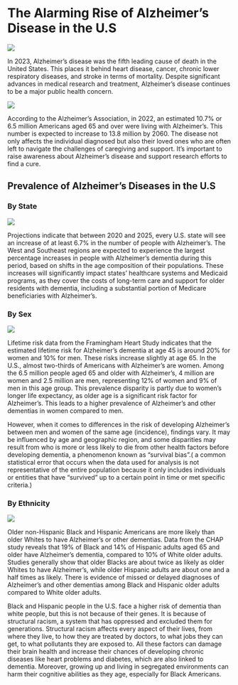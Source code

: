 # The Alarming Rise of Alzheimer’s Disease in the U.S

![](./fig1.png)

In 2023, Alzheimer’s disease was the fifth leading cause of death in the United States. This places it behind heart disease, cancer, chronic lower respiratory diseases, and stroke in terms of mortality. Despite significant advances in medical research and treatment, Alzheimer’s disease continues to be a major public health concern.

![](./fig2.png)

According to the Alzheimer’s Association, in 2022, an estimated 10.7% or 6.5 million Americans aged 65 and over were living with Alzheimer’s. This number is expected to increase to 13.8 million by 2060. The disease not only affects the individual diagnosed but also their loved ones who are often left to navigate the challenges of caregiving and support. It’s important to raise awareness about Alzheimer’s disease and support research efforts to find a cure.

## Prevalence of Alzheimer’s Diseases in the U.S

### By State

![](./fig3.png)

Projections indicate that between 2020 and 2025, every U.S. state will see an increase of at least 6.7% in the number of people with Alzheimer’s.
The West and Southeast regions are expected to experience the largest percentage increases in people with Alzheimer’s dementia during this period, based on shifts in the age composition of their populations.
These increases will significantly impact states’ healthcare systems and Medicaid programs, as they cover the costs of long-term care and support for older residents with dementia, including a substantial portion of Medicare beneficiaries with Alzheimer’s.

### By Sex

![](./fig4.png)

Lifetime risk data from the Framingham Heart Study indicates that the estimated lifetime risk for Alzheimer’s dementia at age 45 is around 20% for women and 10% for men. These risks increase slightly at age 65.
In the U.S., almost two-thirds of Americans with Alzheimer’s are women. Among the 6.5 million people aged 65 and older with Alzheimer’s, 4 million are women and 2.5 million are men, representing 12% of women and 9% of men in this age group.
This prevalence disparity is partly due to women’s longer life expectancy, as older age is a significant risk factor for Alzheimer’s. This leads to a higher prevalence of Alzheimer’s and other dementias in women compared to men.

However, when it comes to differences in the risk of developing Alzheimer’s between men and women of the same age (incidence), findings vary.
It may be influenced by age and geographic region, and some disparities may result from who is more or less likely to die from other health factors before developing dementia, a phenomenon known as “survival bias”.( a common statistical error that occurs when the data used for analysis is not representative of the entire population because it only includes individuals or entities that have “survived” up to a certain point in time or met specific criteria.)

### By Ethnicity

![](./fig5.png)

Older non-Hispanic Black and Hispanic Americans are more likely than older Whites to have Alzheimer’s or other dementias.
Data from the CHAP study reveals that 19% of Black and 14% of Hispanic adults aged 65 and older have Alzheimer’s dementia, compared to 10% of White older adults.
Studies generally show that older Blacks are about twice as likely as older Whites to have Alzheimer’s, while older Hispanic adults are about one and a half times as likely.
There is evidence of missed or delayed diagnoses of Alzheimer’s and other dementias among Black and Hispanic older adults compared to White older adults.

Black and Hispanic people in the U.S. face a higher risk of dementia than white people, but this is not because of their genes. It is because of structural racism, a system that has oppressed and excluded them for generations.
Structural racism affects every aspect of their lives, from where they live, to how they are treated by doctors, to what jobs they can get, to what pollutants they are exposed to.
All these factors can damage their brain health and increase their chances of developing chronic diseases like heart problems and diabetes, which are also linked to dementia. Moreover, growing up and living in segregated environments can harm their cognitive abilities as they age, especially for Black Americans.